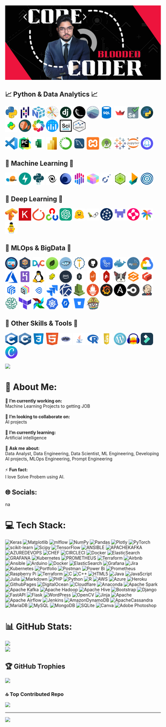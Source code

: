 <p> <a target="_blank"> <img src="https://github.com/Thinkliketushar/Portfolio/blob/main/images/ban3.png"> </a> </p>



## 📈 Python & Data Analytics 📈

<p align="left"> <a target="_blank"> <img src="https://github.com/Thinkliketushar/Portfolio/blob/main/images/py/sk1.png" width="40" height="40"/> </a>
<a target="_blank"> <img src="https://github.com/Thinkliketushar/Portfolio/blob/main/images/py/sk2.png" width="40" height="40"/> </a>
<a target="_blank"> <img src="https://github.com/Thinkliketushar/Portfolio/blob/main/images/py/sk3.png" width="40" height="40"/> </a>
<a target="_blank"> <img src="https://github.com/Thinkliketushar/Portfolio/blob/main/images/py/sk4.png" width="40" height="40"/> </a>
<a target="_blank"> <img src="https://github.com/Thinkliketushar/Portfolio/blob/main/images/py/sk5.png" width="40" height="40"/> </a>
<a target="_blank"> <img src="https://github.com/Thinkliketushar/Portfolio/blob/main/images/py/sk6.png" width="40" height="40"/> </a>
<a target="_blank"> <img src="https://github.com/Thinkliketushar/Portfolio/blob/main/images/py/sk7.png" width="40" height="40"/> </a>
<a target="_blank"> <img src="https://github.com/Thinkliketushar/Portfolio/blob/main/images/py/sk8.png" width="40" height="40"/> </a>
<a target="_blank"> <img src="https://github.com/Thinkliketushar/Portfolio/blob/main/images/py/sk9.png" width="40" height="40"/> </a>
<a target="_blank"> <img src="https://github.com/Thinkliketushar/Portfolio/blob/main/images/py/sk10.png" width="40" height="40"/> </a>
<a target="_blank"> <img src="https://github.com/Thinkliketushar/Portfolio/blob/main/images/py/sk11.png" width="40" height="40"/> </a>
<a target="_blank"> <img src="https://github.com/Thinkliketushar/Portfolio/blob/main/images/py/sk12.png" width="40" height="40"/> </a>
<a target="_blank"> <img src="https://github.com/Thinkliketushar/Portfolio/blob/main/images/py/sk13.png" width="40" height="40"/> </a>
<a target="_blank"> <img src="https://github.com/Thinkliketushar/Portfolio/blob/main/images/py/sk14.png" width="40" height="40"/> </a>
<a target="_blank"> <img src="https://github.com/Thinkliketushar/Portfolio/blob/main/images/py/sk15.png" width="40" height="40"/> </a>
<a target="_blank"> <img src="https://github.com/Thinkliketushar/Portfolio/blob/main/images/py/sk16.png" width="40" height="40"/> </a>
<a target="_blank"> <img src="https://github.com/Thinkliketushar/Portfolio/blob/main/images/py/sk17.png" width="40" height="40"/> </a> </p>

<p align="left"> <a target="_blank"> <img src="https://github.com/Thinkliketushar/Portfolio/blob/main/images/tools/sk1.png" width="40" height="40"/> </a>
<a target="_blank"> <img src="https://github.com/Thinkliketushar/Portfolio/blob/main/images/tools/sk2.png" width="40" height="40"/> </a>
<a target="_blank"> <img src="https://github.com/Thinkliketushar/Portfolio/blob/main/images/tools/sk3.png" width="40" height="40"/> </a>
<a target="_blank"> <img src="https://github.com/Thinkliketushar/Portfolio/blob/main/images/tools/sk4.png" width="40" height="40"/> </a>
<a target="_blank"> <img src="https://github.com/Thinkliketushar/Portfolio/blob/main/images/tools/sk5.png" width="40" height="40"/> </a>
<a target="_blank"> <img src="https://github.com/Thinkliketushar/Portfolio/blob/main/images/tools/sk6.png" width="40" height="40"/> </a>
<a target="_blank"> <img src="https://github.com/Thinkliketushar/Portfolio/blob/main/images/tools/sk7.png" width="40" height="40"/> </a>
<a target="_blank"> <img src="https://github.com/Thinkliketushar/Portfolio/blob/main/images/tools/sk8.png" width="40" height="40"/> </a>
<a target="_blank"> <img src="https://github.com/Thinkliketushar/Portfolio/blob/main/images/tools/sk9.png" width="40" height="40"/> </a>
<a target="_blank"> <img src="https://github.com/Thinkliketushar/Portfolio/blob/main/images/tools/sk10.png" width="40" height="40"/> </a>
<a target="_blank"> <img src="https://github.com/Thinkliketushar/Portfolio/blob/main/images/tools/sk11.png" width="40" height="40"/> </a> </p>

## 🤖 Machine Learning 🤖

<p align="left"> <a target="_blank"> <img src="https://github.com/Thinkliketushar/Portfolio/blob/main/images/ML/sk1.png" width="40" height="40"/> </a>
<a target="_blank"> <img src="https://github.com/Thinkliketushar/Portfolio/blob/main/images/ML/sk2.png" width="40" height="40"/> </a>
<a target="_blank"> <img src="https://github.com/Thinkliketushar/Portfolio/blob/main/images/ML/sk3.png" width="40" height="40"/> </a>
<a target="_blank"> <img src="https://github.com/Thinkliketushar/Portfolio/blob/main/images/ML/sk4.png" width="40" height="40"/> </a>
<a target="_blank"> <img src="https://github.com/Thinkliketushar/Portfolio/blob/main/images/ML/sk5.png" width="40" height="40"/> </a>
<a target="_blank"> <img src="https://github.com/Thinkliketushar/Portfolio/blob/main/images/ML/sk6.png" width="40" height="40"/> </a>
<a target="_blank"> <img src="https://github.com/Thinkliketushar/Portfolio/blob/main/images/ML/sk7.png" width="40" height="40"/> </a>
<a target="_blank"> <img src="https://github.com/Thinkliketushar/Portfolio/blob/main/images/ML/sk8.png" width="40" height="40"/> </a>
<a target="_blank"> <img src="https://github.com/Thinkliketushar/Portfolio/blob/main/images/ML/sk9.png" width="40" height="40"/> </a>
<a target="_blank"> <img src="https://github.com/Thinkliketushar/Portfolio/blob/main/images/ML/sk10.png" width="40" height="40"/> </a>
<a target="_blank"> <img src="https://github.com/Thinkliketushar/Portfolio/blob/main/images/ML/sk11.png" width="40" height="40"/> </a> </p>

## 🧠 Deep Learning 🧠

<p align="left"> <a target="_blank"> <img src="https://github.com/Thinkliketushar/Portfolio/blob/main/images/Dl/sk1.png" width="40" height="40"/> </a>
<a target="_blank"> <img src="https://github.com/Thinkliketushar/Portfolio/blob/main/images/Dl/sk2.png" width="40" height="40"/> </a>
<a target="_blank"> <img src="https://github.com/Thinkliketushar/Portfolio/blob/main/images/Dl/sk3.png" width="40" height="40"/> </a>
<a target="_blank"> <img src="https://github.com/Thinkliketushar/Portfolio/blob/main/images/Dl/sk4.png" width="40" height="40"/> </a>
<a target="_blank"> <img src="https://github.com/Thinkliketushar/Portfolio/blob/main/images/Dl/sk5.png" width="40" height="40"/> </a>
<a target="_blank"> <img src="https://github.com/Thinkliketushar/Portfolio/blob/main/images/Dl/sk6.png" width="40" height="40"/> </a>
<a target="_blank"> <img src="https://github.com/Thinkliketushar/Portfolio/blob/main/images/Dl/sk7.png" width="40" height="40"/> </a>
<a target="_blank"> <img src="https://github.com/Thinkliketushar/Portfolio/blob/main/images/Dl/sk8.png" width="40" height="40"/> </a>
<a target="_blank"> <img src="https://github.com/Thinkliketushar/Portfolio/blob/main/images/Dl/sk9.png" width="40" height="40"/> </a>
<a target="_blank"> <img src="https://github.com/Thinkliketushar/Portfolio/blob/main/images/Dl/sk10.png" width="40" height="40"/> </a>
<a target="_blank"> <img src="https://github.com/Thinkliketushar/Portfolio/blob/main/images/Dl/sk11.png" width="40" height="40"/> </a>
<a target="_blank"> <img src="https://github.com/Thinkliketushar/Portfolio/blob/main/images/Dl/sk12.png" width="40" height="40"/> </a> </p>

## 💾 MLOps & BigData 💾

<p align="left"> <a target="_blank"> <img src="https://github.com/Thinkliketushar/Portfolio/blob/main/images/mlops/sk1.png" width="40" height="40"/> </a>
<a target="_blank"> <img src="https://github.com/Thinkliketushar/Portfolio/blob/main/images/mlops/sk2.png" width="40" height="40"/> </a>
<a target="_blank"> <img src="https://github.com/Thinkliketushar/Portfolio/blob/main/images/mlops/sk3.png" width="40" height="40"/> </a>
<a target="_blank"> <img src="https://github.com/Thinkliketushar/Portfolio/blob/main/images/mlops/sk4.png" width="40" height="40"/> </a>
<a target="_blank"> <img src="https://github.com/Thinkliketushar/Portfolio/blob/main/images/mlops/sk5.png" width="40" height="40"/> </a>
<a target="_blank"> <img src="https://github.com/Thinkliketushar/Portfolio/blob/main/images/mlops/sk6.png" width="40" height="40"/> </a>
<a target="_blank"> <img src="https://github.com/Thinkliketushar/Portfolio/blob/main/images/mlops/sk7.png" width="40" height="40"/> </a>
<a target="_blank"> <img src="https://github.com/Thinkliketushar/Portfolio/blob/main/images/mlops/sk8.png" width="40" height="40"/> </a>
<a target="_blank"> <img src="https://github.com/Thinkliketushar/Portfolio/blob/main/images/mlops/sk9.png" width="40" height="40"/> </a>
<a target="_blank"> <img src="https://github.com/Thinkliketushar/Portfolio/blob/main/images/mlops/sk10.png" width="40" height="40"/> </a>
<a target="_blank"> <img src="https://github.com/Thinkliketushar/Portfolio/blob/main/images/mlops/sk11.png" width="40" height="40"/> </a>
<a target="_blank"> <img src="https://github.com/Thinkliketushar/Portfolio/blob/main/images/mlops/sk12.png" width="40" height="40"/> </a>
<a target="_blank"> <img src="https://github.com/Thinkliketushar/Portfolio/blob/main/images/mlops/sk13.png" width="40" height="40"/> </a>
<a target="_blank"> <img src="https://github.com/Thinkliketushar/Portfolio/blob/main/images/mlops/sk14.png" width="40" height="40"/> </a>
<a target="_blank"> <img src="https://github.com/Thinkliketushar/Portfolio/blob/main/images/mlops/sk15.png" width="40" height="40"/> </a>
<a target="_blank"> <img src="https://github.com/Thinkliketushar/Portfolio/blob/main/images/mlops/sk16.png" width="40" height="40"/> </a>
<a target="_blank"> <img src="https://github.com/Thinkliketushar/Portfolio/blob/main/images/mlops/sk17.png" width="40" height="40"/> </a>
<a target="_blank"> <img src="https://github.com/Thinkliketushar/Portfolio/blob/main/images/mlops/sk18.png" width="40" height="40"/> </a>
<a target="_blank"> <img src="https://github.com/Thinkliketushar/Portfolio/blob/main/images/mlops/sk19.png" width="40" height="40"/> </a>
<a target="_blank"> <img src="https://github.com/Thinkliketushar/Portfolio/blob/main/images/mlops/sk20.png" width="40" height="40"/> </a>
<a target="_blank"> <img src="https://github.com/Thinkliketushar/Portfolio/blob/main/images/mlops/sk21.png" width="40" height="40"/> </a>
<a target="_blank"> <img src="https://github.com/Thinkliketushar/Portfolio/blob/main/images/mlops/sk22.png" width="40" height="40"/> </a>
<a target="_blank"> <img src="https://github.com/Thinkliketushar/Portfolio/blob/main/images/mlops/sk23.png" width="40" height="40"/> </a>
<a target="_blank"> <img src="https://github.com/Thinkliketushar/Portfolio/blob/main/images/mlops/sk24.png" width="40" height="40"/> </a>
<a target="_blank"> <img src="https://github.com/Thinkliketushar/Portfolio/blob/main/images/mlops/sk25.png" width="40" height="40"/> </a>
<a target="_blank"> <img src="https://github.com/Thinkliketushar/Portfolio/blob/main/images/mlops/sk26.png" width="40" height="40"/> </a>
<a target="_blank"> <img src="https://github.com/Thinkliketushar/Portfolio/blob/main/images/mlops/sk27.png" width="40" height="40"/> </a>
<a target="_blank"> <img src="https://github.com/Thinkliketushar/Portfolio/blob/main/images/mlops/sk28.png" width="40" height="40"/> </a>
<a target="_blank"> <img src="https://github.com/Thinkliketushar/Portfolio/blob/main/images/mlops/sk29.png" width="40" height="40"/> </a>
<a target="_blank"> <img src="https://github.com/Thinkliketushar/Portfolio/blob/main/images/mlops/sk30.png" width="40" height="40"/> </a>
<a target="_blank"> <img src="https://github.com/Thinkliketushar/Portfolio/blob/main/images/mlops/sk31.png" width="40" height="40"/> </a>
<a target="_blank"> <img src="https://github.com/Thinkliketushar/Portfolio/blob/main/images/mlops/sk32.png" width="40" height="40"/> </a>
<a target="_blank"> <img src="https://github.com/Thinkliketushar/Portfolio/blob/main/images/mlops/sk33.png" width="40" height="40"/> </a>
<a target="_blank"> <img src="https://github.com/Thinkliketushar/Portfolio/blob/main/images/mlops/sk34.png" width="40" height="40"/> </a>
<a target="_blank"> <img src="https://github.com/Thinkliketushar/Portfolio/blob/main/images/mlops/sk35.png" width="40" height="40"/> </a>
<a target="_blank"> <img src="https://github.com/Thinkliketushar/Portfolio/blob/main/images/mlops/sk36.png" width="40" height="40"/> </a>
<a target="_blank"> <img src="https://github.com/Thinkliketushar/Portfolio/blob/main/images/mlops/sk37.png" width="40" height="40"/> </a>
<a target="_blank"> <img src="https://github.com/Thinkliketushar/Portfolio/blob/main/images/mlops/sk38.png" width="40" height="40"/> </a>
<a target="_blank"> <img src="https://github.com/Thinkliketushar/Portfolio/blob/main/images/mlops/sk39.png" width="40" height="40"/> </a>
<a target="_blank"> <img src="https://github.com/Thinkliketushar/Portfolio/blob/main/images/mlops/sk40.png" width="40" height="40"/> </a> </p>

## 🧰 Other Skills & Tools 🧰

<p align="left"> <a target="_blank"> <img src="https://github.com/Thinkliketushar/Portfolio/blob/main/images/skill/sk1.png" width="40" height="40"/> </a>
<a target="_blank"> <img src="https://github.com/Thinkliketushar/Portfolio/blob/main/images/skill/sk2.png" width="40" height="40"/> </a>
<a target="_blank"> <img src="https://github.com/Thinkliketushar/Portfolio/blob/main/images/skill/sk3.png" width="40" height="40"/> </a>
<a target="_blank"> <img src="https://github.com/Thinkliketushar/Portfolio/blob/main/images/skill/sk4.png" width="40" height="40"/> </a>
<a target="_blank"> <img src="https://github.com/Thinkliketushar/Portfolio/blob/main/images/skill/sk5.png" width="40" height="40"/> </a>
<a target="_blank"> <img src="https://github.com/Thinkliketushar/Portfolio/blob/main/images/skill/sk6.png" width="40" height="40"/> </a>
<a target="_blank"> <img src="https://github.com/Thinkliketushar/Portfolio/blob/main/images/skill/sk7.png" width="40" height="40"/> </a>
<a target="_blank"> <img src="https://github.com/Thinkliketushar/Portfolio/blob/main/images/skill/sk8.png" width="40" height="40"/> </a>
<a target="_blank"> <img src="https://github.com/Thinkliketushar/Portfolio/blob/main/images/skill/sk9.png" width="40" height="40"/> </a>
<a target="_blank"> <img src="https://github.com/Thinkliketushar/Portfolio/blob/main/images/skill/sk10.png" width="40" height="40"/> </a>
<a target="_blank"> <img src="https://github.com/Thinkliketushar/Portfolio/blob/main/images/skill/sk11.png" width="40" height="40"/> </a>
<a target="_blank"> <img src="https://github.com/Thinkliketushar/Portfolio/blob/main/images/skill/sk12.png" width="40" height="40"/> </a> </p>





  
<img src='https://randommeme-five.vercel.app/' style="height: 400px;"/>

# 💫 About Me:
🔭 **I’m currently working on:**  <br>Machine Learning Projects to getting JOB<br><br>👯 **I’m looking to collaborate on:**  <br>AI projects<br><br>🌱 **I’m currently learning:**  <br>Artificial intelligence<br><br>💬 **Ask me about:**  <br>Data Analyst, Data Engineering, Data Scientist, ML Engineering, Developing AI projects, MLOps Engineering, Prompt Engineering<br><br>⚡ **Fun fact:**  <br>I love Solve Probem using AI.


## 🌐 Socials:
na

# 💻 Tech Stack:
![Keras](https://img.shields.io/badge/Keras-%23D00000.svg?style=for-the-badge&logo=Keras&logoColor=white) ![Matplotlib](https://img.shields.io/badge/Matplotlib-%23ffffff.svg?style=for-the-badge&logo=Matplotlib&logoColor=black) ![mlflow](https://img.shields.io/badge/mlflow-%23d9ead3.svg?style=for-the-badge&logo=numpy&logoColor=blue) ![NumPy](https://img.shields.io/badge/numpy-%23013243.svg?style=for-the-badge&logo=numpy&logoColor=white) ![Pandas](https://img.shields.io/badge/pandas-%23150458.svg?style=for-the-badge&logo=pandas&logoColor=white) ![Plotly](https://img.shields.io/badge/Plotly-%233F4F75.svg?style=for-the-badge&logo=plotly&logoColor=white) ![PyTorch](https://img.shields.io/badge/PyTorch-%23EE4C2C.svg?style=for-the-badge&logo=PyTorch&logoColor=white) ![scikit-learn](https://img.shields.io/badge/scikit--learn-%23F7931E.svg?style=for-the-badge&logo=scikit-learn&logoColor=white) ![Scipy](https://img.shields.io/badge/SciPy-%230C55A5.svg?style=for-the-badge&logo=scipy&logoColor=%white) ![TensorFlow](https://img.shields.io/badge/TensorFlow-%23FF6F00.svg?style=for-the-badge&logo=TensorFlow&logoColor=white) ![ANSIBLE](https://img.shields.io/badge/ansible-%231A1918.svg?style=for-the-badge&logo=ansible&logoColor=white) ![APACHEKAFKA](https://img.shields.io/badge/apachekafka-231F20.svg?style=for-the-badge&logo=apachekafka&logoColor=white&color=%23231F20) ![AZUREDEVOPS](https://img.shields.io/badge/azuredevops-0078D7.svg?style=for-the-badge&logo=azuredevops&logoColor=white&color=%230078D7) ![CHEF](https://img.shields.io/badge/Chef-02303A.svg?style=for-the-badge&logo=Chef&logoColor=white&color=%23F09820) ![CIRCLECI](https://img.shields.io/badge/CIRCLECI-02303A.svg?style=for-the-badge&logo=CIRCLECI&logoColor=white&color=%23343434) ![Docker](https://img.shields.io/badge/docker-%230db7ed.svg?style=for-the-badge&logo=docker&logoColor=white) ![ElasticSearch](https://img.shields.io/badge/-ElasticSearch-005571?style=for-the-badge&logo=elasticsearch) ![GRAFANA](https://img.shields.io/badge/grafana-F46800.svg?style=for-the-badge&logo=grafana&logoColor=white&color=%23F46800) ![Kubernetes](https://img.shields.io/badge/kubernetes-%23326ce5.svg?style=for-the-badge&logo=kubernetes&logoColor=white) ![PROMETHEUS](https://img.shields.io/badge/prometheus-E6522C.svg?style=for-the-badge&logo=prometheus&logoColor=white&color=%23E6522C) ![Terraform](https://img.shields.io/badge/terraform-%235835CC.svg?style=for-the-badge&logo=terraform&logoColor=white) ![Airbnb](https://img.shields.io/badge/Airbnb-%23ff5a5f.svg?style=for-the-badge&logo=Airbnb&logoColor=white) ![Ansible](https://img.shields.io/badge/ansible-%231A1918.svg?style=for-the-badge&logo=ansible&logoColor=white) ![Arduino](https://img.shields.io/badge/-Arduino-00979D?style=for-the-badge&logo=Arduino&logoColor=white) ![Docker](https://img.shields.io/badge/docker-%230db7ed.svg?style=for-the-badge&logo=docker&logoColor=white) ![ElasticSearch](https://img.shields.io/badge/-ElasticSearch-005571?style=for-the-badge&logo=elasticsearch) ![Grafana](https://img.shields.io/badge/grafana-%23F46800.svg?style=for-the-badge&logo=grafana&logoColor=white) ![Jira](https://img.shields.io/badge/jira-%230A0FFF.svg?style=for-the-badge&logo=jira&logoColor=white) ![Kubernetes](https://img.shields.io/badge/kubernetes-%23326ce5.svg?style=for-the-badge&logo=kubernetes&logoColor=white) ![Portfolio](https://img.shields.io/badge/Portfolio-%23000000.svg?style=for-the-badge&logo=firefox&logoColor=#FF7139) ![Postman](https://img.shields.io/badge/Postman-FF6C37?style=for-the-badge&logo=postman&logoColor=white) ![Power Bi](https://img.shields.io/badge/power_bi-F2C811?style=for-the-badge&logo=powerbi&logoColor=black) ![Prometheus](https://img.shields.io/badge/Prometheus-E6522C?style=for-the-badge&logo=Prometheus&logoColor=white) ![Raspberry Pi](https://img.shields.io/badge/-RaspberryPi-C51A4A?style=for-the-badge&logo=Raspberry-Pi) ![Terraform](https://img.shields.io/badge/terraform-%235835CC.svg?style=for-the-badge&logo=terraform&logoColor=white) ![C](https://img.shields.io/badge/c-%2300599C.svg?style=for-the-badge&logo=c&logoColor=white) ![C++](https://img.shields.io/badge/c++-%2300599C.svg?style=for-the-badge&logo=c%2B%2B&logoColor=white) ![HTML5](https://img.shields.io/badge/html5-%23E34F26.svg?style=for-the-badge&logo=html5&logoColor=white) ![Java](https://img.shields.io/badge/java-%23ED8B00.svg?style=for-the-badge&logo=openjdk&logoColor=white) ![JavaScript](https://img.shields.io/badge/javascript-%23323330.svg?style=for-the-badge&logo=javascript&logoColor=%23F7DF1E) ![Julia](https://img.shields.io/badge/-Julia-9558B2?style=for-the-badge&logo=julia&logoColor=white) ![Markdown](https://img.shields.io/badge/markdown-%23000000.svg?style=for-the-badge&logo=markdown&logoColor=white) ![PHP](https://img.shields.io/badge/php-%23777BB4.svg?style=for-the-badge&logo=php&logoColor=white) ![Python](https://img.shields.io/badge/python-3670A0?style=for-the-badge&logo=python&logoColor=ffdd54) ![R](https://img.shields.io/badge/r-%23276DC3.svg?style=for-the-badge&logo=r&logoColor=white) ![AWS](https://img.shields.io/badge/AWS-%23FF9900.svg?style=for-the-badge&logo=amazon-aws&logoColor=white) ![Azure](https://img.shields.io/badge/azure-%230072C6.svg?style=for-the-badge&logo=microsoftazure&logoColor=white) ![Heroku](https://img.shields.io/badge/heroku-%23430098.svg?style=for-the-badge&logo=heroku&logoColor=white) ![GithubPages](https://img.shields.io/badge/github%20pages-121013?style=for-the-badge&logo=github&logoColor=white) ![DigitalOcean](https://img.shields.io/badge/DigitalOcean-%230167ff.svg?style=for-the-badge&logo=digitalOcean&logoColor=white) ![Cloudflare](https://img.shields.io/badge/Cloudflare-F38020?style=for-the-badge&logo=Cloudflare&logoColor=white) ![Anaconda](https://img.shields.io/badge/Anaconda-%2344A833.svg?style=for-the-badge&logo=anaconda&logoColor=white) ![Apache Spark](https://img.shields.io/badge/Apache%20Spark-FDEE21?style=for-the-badge&logo=apachespark&logoColor=black) ![Apache Kafka](https://img.shields.io/badge/Apache%20Kafka-000?style=for-the-badge&logo=apachekafka) ![Apache Hadoop](https://img.shields.io/badge/Apache%20Hadoop-66CCFF?style=for-the-badge&logo=apachehadoop&logoColor=black) ![Apache Hive](https://img.shields.io/badge/Apache%20Hive-FDEE21?style=for-the-badge&logo=apachehive&logoColor=black) ![Bootstrap](https://img.shields.io/badge/bootstrap-%238511FA.svg?style=for-the-badge&logo=bootstrap&logoColor=white) ![Django](https://img.shields.io/badge/django-%23092E20.svg?style=for-the-badge&logo=django&logoColor=white) ![FastAPI](https://img.shields.io/badge/FastAPI-005571?style=for-the-badge&logo=fastapi) ![Flask](https://img.shields.io/badge/flask-%23000.svg?style=for-the-badge&logo=flask&logoColor=white) ![WordPress](https://img.shields.io/badge/WordPress-%23117AC9.svg?style=for-the-badge&logo=WordPress&logoColor=white) ![OpenCV](https://img.shields.io/badge/opencv-%23white.svg?style=for-the-badge&logo=opencv&logoColor=white) ![Jinja](https://img.shields.io/badge/jinja-white.svg?style=for-the-badge&logo=jinja&logoColor=black) ![Apache](https://img.shields.io/badge/apache-%23D42029.svg?style=for-the-badge&logo=apache&logoColor=white) ![Apache Airflow](https://img.shields.io/badge/Apache%20Airflow-017CEE?style=for-the-badge&logo=Apache%20Airflow&logoColor=white) ![Jenkins](https://img.shields.io/badge/jenkins-%232C5263.svg?style=for-the-badge&logo=jenkins&logoColor=white) ![AmazonDynamoDB](https://img.shields.io/badge/Amazon%20DynamoDB-4053D6?style=for-the-badge&logo=Amazon%20DynamoDB&logoColor=white) ![ApacheCassandra](https://img.shields.io/badge/cassandra-%231287B1.svg?style=for-the-badge&logo=apache-cassandra&logoColor=white) ![MariaDB](https://img.shields.io/badge/MariaDB-003545?style=for-the-badge&logo=mariadb&logoColor=white) ![MySQL](https://img.shields.io/badge/mysql-%2300000f.svg?style=for-the-badge&logo=mysql&logoColor=white) ![MongoDB](https://img.shields.io/badge/MongoDB-%234ea94b.svg?style=for-the-badge&logo=mongodb&logoColor=white) ![SQLite](https://img.shields.io/badge/sqlite-%2307405e.svg?style=for-the-badge&logo=sqlite&logoColor=white) ![Canva](https://img.shields.io/badge/Canva-%2300C4CC.svg?style=for-the-badge&logo=Canva&logoColor=white) ![Adobe Photoshop](https://img.shields.io/badge/adobe%20photoshop-%2331A8FF.svg?style=for-the-badge&logo=adobe%20photoshop&logoColor=white)


# 📊 GitHub Stats:
![](https://github-readme-streak-stats.herokuapp.com/?user=ThinkLikeTushar&theme=dark&hide_border=true)<br/>
![](https://github-readme-stats.vercel.app/api/top-langs/?username=ThinkLikeTushar&theme=dark&hide_border=true&include_all_commits=false&count_private=false&layout=compact)

## 🏆 GitHub Trophies
![](https://github-profile-trophy.vercel.app/?username=ThinkLikeTushar&theme=radical&no-frame=false&no-bg=true&margin-w=4)

### 🔝 Top Contributed Repo
![](https://github-contributor-stats.vercel.app/api?username=ThinkLikeTushar&limit=5&theme=dark&combine_all_yearly_contributions=true)

---
[![](https://visitcount.itsvg.in/api?id=ThinkLikeTushar&icon=0&color=0)](https://visitcount.itsvg.in)



  
<!-- Proudly created with GPRM ( https://gprm.itsvg.in ) -->
